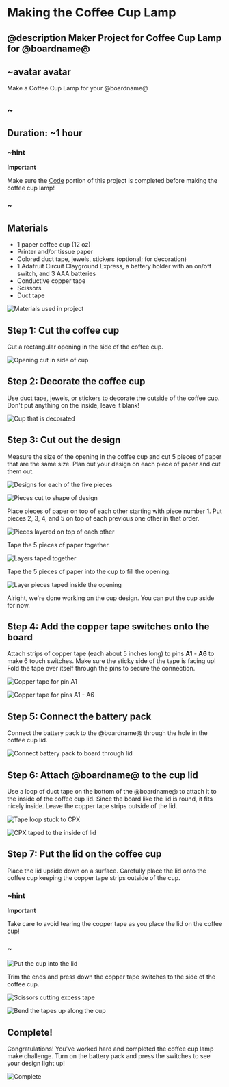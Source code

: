 # Making the Coffee Cup Lamp

## @description Maker Project for Coffee Cup Lamp for @boardname@

## ~avatar avatar

Make a Coffee Cup Lamp for your @boardname@

## ~

## Duration: ~1 hour

### ~hint

**Important**

Make sure the [Code](/projects/coffee-cup-lamp/code) portion of this project is completed before making the coffee cup lamp!

### ~

## Materials

* 1 paper coffee cup (12 oz)
* Printer and/or tissue paper
* Colored duct tape, jewels, stickers (optional; for decoration)
* 1 Adafruit Circuit Clayground Express, a battery holder with an on/off switch, and 3 AAA batteries
* Conductive copper tape
* Scissors
* Duct tape

![Materials used in project](/static/cp/projects/coffee-cup-lamp/materials.jpg)

## Step 1: Cut the coffee cup

Cut a rectangular opening in the side of the coffee cup.

![Opening cut in side of cup](/static/cp/projects/coffee-cup-lamp/step1.1.jpg)

## Step 2: Decorate the coffee cup

Use duct tape, jewels, or stickers to decorate the outside of the coffee cup. Don't put anything on the inside, leave it blank!

![Cup that is decorated](/static/cp/projects/coffee-cup-lamp/step2.1.jpg)

## Step 3: Cut out the design

Measure the size of the opening in the coffee cup and cut 5 pieces of paper that are the same size. Plan out your design on each piece of paper and cut them out.

![Designs for each of the five pieces](/static/cp/projects/coffee-cup-lamp/step3.1.jpg)

![Pieces cut to shape of design](/static/cp/projects/coffee-cup-lamp/step3.2.jpg)

Place pieces of paper on top of each other starting with piece number 1. Put pieces 2, 3, 4, and 5 on top of each previous one other in that order.

![Pieces layered on top of each other](/static/cp/projects/coffee-cup-lamp/step3.3.jpg)

Tape the 5 pieces of paper together.

![Layers taped together](/static/cp/projects/coffee-cup-lamp/step3.4.jpg)

Tape the 5 pieces of paper into the cup to fill the opening.

![Layer pieces taped inside the opening](/static/cp/projects/coffee-cup-lamp/step3.5.jpg)

Alright, we're done working on the cup design. You can put the cup aside for now.

## Step 4: Add the copper tape switches onto the board

Attach strips of copper tape (each about 5 inches long) to pins **A1** - **A6** to make 6 touch switches. Make sure the sticky side of the tape is facing up! Fold the tape over itself through the pins to secure the connection.

![Copper tape for pin A1](/static/cp/projects/coffee-cup-lamp/step4.1.jpg)

![Copper tape for pins A1 - A6](/static/cp/projects/coffee-cup-lamp/step4.2.jpg)

## Step 5: Connect the battery pack

Connect the battery pack to the @boardname@ through the hole in the coffee cup lid.

![Connect battery pack to board through lid](/static/cp/projects/coffee-cup-lamp/step5.1.jpg)

## Step 6: Attach @boardname@ to the cup lid

Use a loop of duct tape on the bottom of the @boardname@ to attach it to the inside of the coffee cup lid. Since the board like the lid is round, it fits nicely inside. Leave the copper tape strips outside of the lid.

![Tape loop stuck to CPX](/static/cp/projects/coffee-cup-lamp/step6.1.jpg)

![CPX taped to the inside of lid](/static/cp/projects/coffee-cup-lamp/step6.2.jpg)

## Step 7: Put the lid on the coffee cup

Place the lid upside down on a surface. Carefully place the lid onto the coffee cup keeping the copper tape strips outside of the cup.

### ~hint

**Important**

Take care to avoid tearing the copper tape as you place the lid on the coffee cup!

### ~

![Put the cup into the lid](/static/cp/projects/coffee-cup-lamp/step7.1.jpg)

Trim the ends and press down the copper tape switches to the side of the coffee cup.

![Scissors cutting excess tape](/static/cp/projects/coffee-cup-lamp/step7.2.jpg)

![Bend the tapes up along the cup](/static/cp/projects/coffee-cup-lamp/step7.3.jpg)

## Complete!

Congratulations! You've worked hard and completed the coffee cup lamp make challenge. Turn on the battery pack and press the switches to see your design light up!

![Complete](/static/cp/projects/coffee-cup-lamp/coffee-cup-lamp2.jpg)